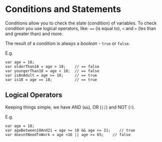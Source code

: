 # Conditions and Statements

Conditions allow you to check the state (condition) of variables. To check condition you use logical operators, like: ```==``` (is equal to), ```<``` and ```>``` (les than and greater than) and more.

The result of a condition is always a *boolean* - ```true``` or ```false```.

E.g.

    var age = 18;
    var olderThan18 = age > 18;    // == false
    var youngerThan18 = age < 18;  // == false
    var isAnAdult = age >= 18;     // == true
    var is18 = age == 18;          // == true

## Logical Operators

Keeping things simple, we have AND (```&&```), OR (```||```) and NOT (```!```).

E.g.

    var age = 18;
    var ageBetween18And21 = age >= 18 && age <= 21;    // true
    var doesntNeedToWork = age <16 || age >= 65;    // false
